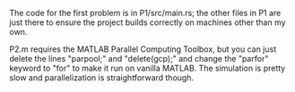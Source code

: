 The code for the first problem is in P1/src/main.rs; the other files in P1 are just there to ensure the project builds correctly on machines other than my own.

P2.m requires the MATLAB Parallel Computing Toolbox, but you can just delete the lines "parpool;" and "delete(gcp);" and change the "parfor" keyword to "for" to make it run on vanilla MATLAB. The simulation is pretty slow and parallelization is straightforward though.
